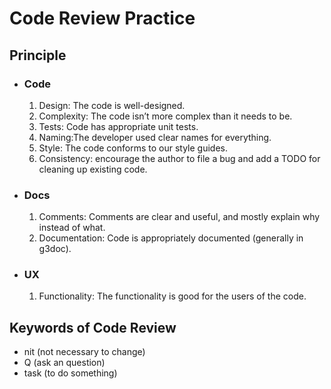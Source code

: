 # Code Review Practice

## Principle

- ### Code

  1. Design: The code is well-designed.
  2. Complexity: The code isn’t more complex than it needs to be.
  3. Tests: Code has appropriate unit tests.
  4. Naming:The developer used clear names for everything.
  5. Style: The code conforms to our style guides.
  6. Consistency: encourage the author to file a bug and add a TODO for cleaning up existing code.

- ### Docs

   1. Comments: Comments are clear and useful, and mostly explain why instead of what.
   2. Documentation: Code is appropriately documented (generally in g3doc).

- ### UX

  1. Functionality: The functionality is good for the users of the code.

## Keywords of Code Review

- nit (not necessary to change)
- Q (ask an question)
- task (to do something)
